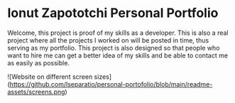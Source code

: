 # Ionut Zapototchi Personal Portfolio

Welcome, this project is proof of my skills as a developer. This is also a real project where all the projects I worked on will be posted in time, thus serving as my portfolio. This project is also designed so that people who want to hire me can get a better idea of ​​my skills and be able to contact me as easily as possible.

![Website on different screen sizes] (https://github.com/lseparatio/personal-portofolio/blob/main/readme-assets/screens.png)
